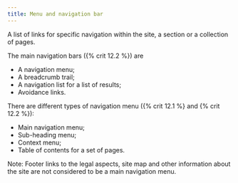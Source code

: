 ```yaml
---
title: Menu and navigation bar
---
```


A list of links for specific navigation within the site, a section or a collection of pages.

The main navigation bars ({% crit 12.2 %}) are

- A navigation menu;
- A breadcrumb trail;
- A navigation list for a list of results;
- Avoidance links.

There are different types of navigation menu ({% crit 12.1 %} and {% crit 12.2 %}):

- Main navigation menu;
- Sub-heading menu;
- Context menu;
- Table of contents for a set of pages.

Note: Footer links to the legal aspects, site map and other information about the site are not considered to be a main navigation menu.
